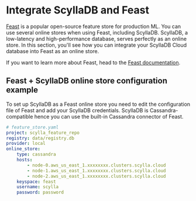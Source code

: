 # Integrate ScyllaDB and Feast
[Feast](https://feast.dev/) is a popular open-source feature store for production ML. You can use several online stores when using Feast, including ScyllaDB. ScyllaDB, a low-latency and high-performance database, serves perfectly as an online store. In this section, you'll see how you can integrate your ScyllaDB Cloud database into Feast as an online store.

If you want to learn more about Feast, head to the [Feast documentation](https://docs.feast.dev/).

## Feast + ScyllaDB online store configuration example
To set up ScyllaDB as a Feast online store you need to edit the configuration file of Feast and add your ScyllaDB credentials. ScyllaDB is Cassandra-compatible hence you can use the built-in Cassandra connector of Feast. 

```yaml
# feature_store.yaml
project: scylla_feature_repo
registry: data/registry.db
provider: local
online_store:
    type: cassandra
    hosts:
        - node-0.aws_us_east_1.xxxxxxxx.clusters.scylla.cloud
        - node-1.aws_us_east_1.xxxxxxxx.clusters.scylla.cloud
        - node-2.aws_us_east_1.xxxxxxxx.clusters.scylla.cloud
    keyspace: feast
    username: scylla
    password: password

```
